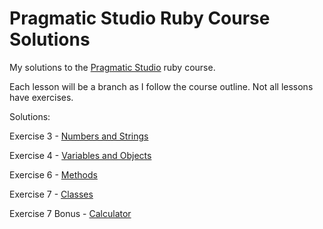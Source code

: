 # Pragmatic Studio Ruby Course Solutions
My solutions to the [Pragmatic Studio](https://pragmaticstudio.com/ruby) ruby course.

Each lesson will be a branch as I follow the course outline. Not all lessons have exercises.

Solutions:

Exercise 3 - [Numbers and Strings](https://github.com/percipio/prag-prog-ruby-solutions/tree/Numbers_and_Strings/studio_game.rb)

Exercise 4 - [Variables and Objects](https://github.com/percipio/prag-prog-ruby-solutions/tree/Variables_and_Objects/studio_game.rb)

Exercise 6 - [Methods](https://github.com/percipio/prag-prog-ruby-solutions/tree/Methods/studio_game.rb)

Exercise 7 - [Classes](https://github.com/percipio/prag-prog-ruby-solutions/tree/Classes/studio_game.rb)

Exercise 7 Bonus - [Calculator](https://github.com/percipio/prag-prog-ruby-solutions/tree/Bonus_Calculator/calculator.rb)
